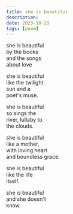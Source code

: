 ```yaml
---
title: she is beautiful
description:
date: 2023-10-23
tags: [poem]
---
```


she is beautiful  
by the books  
and the songs  
about love  

she is beautiful  
like the twilight  
sun and a  
poet's muse.  

she is beautiful  
so sings the  
river, lullaby to  
the clouds.  

she is beautiful  
like a mother,  
with loving heart  
and boundless grace.  

she is beautiful  
like the life  
itself.  

she is beautiful  
and she doesn't  
know.  